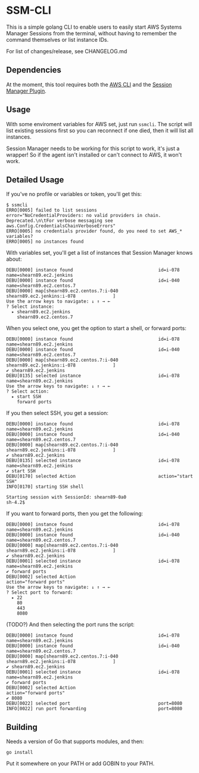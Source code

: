 # SSM-CLI #

This is a simple golang CLI to enable users to easily start AWS Systems Manager 
Sessions from the terminal, without having to remember the command themselves 
or list instance IDs.

For list of changes/release, see CHANGELOG.md

## Dependencies

At the moment, this tool requires both the [AWS CLI](https://aws.amazon.com/cli/) and the [Session Manager Plugin](https://docs.aws.amazon.com/systems-manager/latest/userguide/session-manager-working-with-install-plugin.html).

## Usage

With some enviroment variables for AWS set, just run `ssmcli`. The script will list existing sessions first so you can reconnect if one died, then it will list all instances.

Session Manager needs to be working for this script to work, it's just a wrapper! So if the agent isn't installed or can't connect to AWS, it won't work.

## Detailed Usage

If you've no profile or variables or token, you'll get this:

    $ ssmcli
    ERRO[0005] failed to list sessions                       error="NoCredentialProviders: no valid providers in chain. Deprecated.\n\tFor verbose messaging see aws.Config.CredentialsChainVerboseErrors"
    ERRO[0005] no credentials provider found, do you need to set AWS_* variables?
    ERRO[0005] no instances found

With variables set, you'll get a list of instances that Session Manager knows about:

    DEBU[0000] instance found                                id=i-078               name=shearn89.ec2.jenkins
    DEBU[0000] instance found                                id=i-040               name=shearn89.ec2.centos.7
    DEBU[0000] map[shearn89.ec2.centos.7:i-040               shearn89.ec2.jenkins:i-078              ]
    Use the arrow keys to navigate: ↓ ↑ → ←
    ? Select instance:
      ▸ shearn89.ec2.jenkins
        shearn89.ec2.centos.7

When you select one, you get the option to start a shell, or forward ports:

    DEBU[0000] instance found                                id=i-078               name=shearn89.ec2.jenkins
    DEBU[0000] instance found                                id=i-040               name=shearn89.ec2.centos.7
    DEBU[0000] map[shearn89.ec2.centos.7:i-040               shearn89.ec2.jenkins:i-078              ]
    ✔ shearn89.ec2.jenkins
    DEBU[0135] selected instance                             id=i-078               name=shearn89.ec2.jenkins
    Use the arrow keys to navigate: ↓ ↑ → ←
    ? Select action:
      ▸ start SSH
        forward ports

If you then select SSH, you get a session:

    DEBU[0000] instance found                                id=i-078               name=shearn89.ec2.jenkins
    DEBU[0000] instance found                                id=i-040               name=shearn89.ec2.centos.7
    DEBU[0000] map[shearn89.ec2.centos.7:i-040               shearn89.ec2.jenkins:i-078              ]
    ✔ shearn89.ec2.jenkins
    DEBU[0135] selected instance                             id=i-078               name=shearn89.ec2.jenkins
    ✔ start SSH
    DEBU[0170] selected Action                               action="start SSH"
    INFO[0170] starting SSH shell
    
    Starting session with SessionId: shearn89-0a0              
    sh-4.2$

If you want to forward ports, then you get the following:

    DEBU[0000] instance found                                id=i-078               name=shearn89.ec2.jenkins
    DEBU[0000] instance found                                id=i-040               name=shearn89.ec2.centos.7
    DEBU[0000] map[shearn89.ec2.centos.7:i-040               shearn89.ec2.jenkins:i-078              ]
    ✔ shearn89.ec2.jenkins
    DEBU[0001] selected instance                             id=i-078               name=shearn89.ec2.jenkins
    ✔ forward ports
    DEBU[0002] selected Action                               action="forward ports"
    Use the arrow keys to navigate: ↓ ↑ → ←
    ? Select port to forward:
      ▸ 22
        80
        443
        8080

(TODO?) And then selecting the port runs the script:

    DEBU[0000] instance found                                id=i-078               name=shearn89.ec2.jenkins
    DEBU[0000] instance found                                id=i-040               name=shearn89.ec2.centos.7
    DEBU[0000] map[shearn89.ec2.centos.7:i-040               shearn89.ec2.jenkins:i-078              ]
    ✔ shearn89.ec2.jenkins
    DEBU[0001] selected instance                             id=i-078               name=shearn89.ec2.jenkins
    ✔ forward ports
    DEBU[0002] selected Action                               action="forward ports"
    ✔ 8080
    DEBU[0022] selected port                                 port=8080
    INFO[0022] run port forwarding                           port=8080

## Building

Needs a version of Go that supports modules, and then:

    go install 

Put it somewhere on your PATH or add GOBIN to your PATH.
